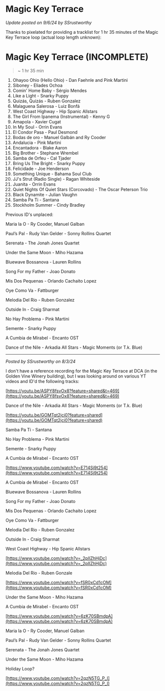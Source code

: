 # Magic Key Terrace

*Update posted on 9/6/24 by SSrustworthy*

Thanks to pixelated for providing a tracklist for 1 hr 35 minutes of the Magic Key Terrace loop (actual loop length unknown):

# Magic Key Terrace (INCOMPLETE)

> ~ 1 hr 35 min

1. Ohayoo Ohio (Hello Ohio) - Dan Faehnle and Pink Martini
2. Siboney - Eliades Ochoa
3. Comin' Home Baby - Sérgio Mendes
4. Like a Light - Snarky Puppy
5. Quizás, Quizás - Ruben Gonzalez
6. Malaguena Salerosa - Luiz Bonfá
7. West Coast Highway - Hip Spanic Allstars
8. The Girl From Ipanema (Instrumental) - Kenny G
9. Amapola - Xavier Cugat
10. In My Soul - Orrin Evans
11. El Condor Pasa - Paul Desmond
12. Bodas de oro - Manuel Galbán and Ry Cooder
13. Andalucia - Pink Martini
14. Encantadora - Blake Aaron
15. Big Brother - Stephane Wrembel
16. Samba de Orfeu - Cal Tjader
17. Bring Us The Bright - Snarky Puppy
18. Felicidade - Joe Henderson
19. Something Unique - Bahama Soul Club
20. JJ's Strut (Radio Single) - Ragan Whiteside
21. Juanita - Orrin Evans
22. Quiet Nights Of Quiet Stars (Corcovado) - The Oscar Peterson Trio
23. Black Dynamite - Julian Vaughn
24. Samba Pa Ti - Santana
25. Stockholm Summer - Cindy Bradley

Previous ID's unplaced:

Maria la O - Ry Cooder, Manuel Galban

Paul’s Pal - Rudy Van Gelder - Sonny Rollins Quartet

Serenata - The Jonah Jones Quartet

Under the Same Moon - Miho Hazama

Bluewave Bossanova - Lauren Rollins

Song For my Father - Joao Donato

Mis Dos Pequenas - Orlando Cachaito Lopez

Oye Como Va - Fattburger

Melodia Del Rio - Ruben Gonzalez

Outside In - Craig Sharmat

No Hay Problema - Pink Martini

Semente - Snarky Puppy

A Cumbia de Mirabel - Encanto OST

Dance of the Nile - Arkadia All Stars - Magic Moments (or T.k. Blue)

---

*Posted by SSrustworthy on 8/3/24*

I don't have a reference recording for the Magic Key Terrace at DCA (in the Golden Vine Winery building), but I was looking around on various YT videos and ID'd the following tracks:

[https://youtu.be/ASPY8fsvOx8?feature=shared&t=469](https://youtu.be/ASPY8fsvOx8?feature=shared&t=469)

Dance of the Nile - Arkadia All Stars - Magic Moments (or T.k. Blue)

[https://youtu.be/GOMTqt2jci0?feature=shared](https://youtu.be/GOMTqt2jci0?feature=shared)

Samba Pa Ti - Santana

No Hay Problema - Pink Martini

Semente - Snarky Puppy

A Cumbia de Mirabel - Encanto OST

[https://www.youtube.com/watch?v=E714Sj9t254](https://www.youtube.com/watch?v=E714Sj9t254)

A Cumbia de Mirabel - Encanto OST

Bluewave Bossanova - Lauren Rollins

Song For my Father - Joao Donato

Mis Dos Pequenas - Orlando Cachaito Lopez

Oye Como Va - Fattburger

Melodia Del Rio - Ruben Gonzalez

Outside In - Craig Sharmat

West Coast Highway - Hip Spanic Allstars

[https://www.youtube.com/watch?v=_2pIIZhHjDc](https://www.youtube.com/watch?v=_2pIIZhHjDc)

Melodia Del Rio - Ruben Gonzale

[https://www.youtube.com/watch?v=fSR0xCd1cOM](https://www.youtube.com/watch?v=fSR0xCd1cOM)

Under the Same Moon - Miho Hazama

A Cumbia de Mirabel - Encanto OST

[https://www.youtube.com/watch?v=6zK70SBmdpA](https://www.youtube.com/watch?v=6zK70SBmdpA)

Maria la O - Ry Cooder, Manuel Galban

Paul’s Pal - Rudy Van Gelder - Sonny Rollins Quartet

Serenata - The Jonah Jones Quartet

Under the Same Moon - Miho Hazama

Holiday Loop?

[https://www.youtube.com/watch?v=2qzN5TG_P_I](https://www.youtube.com/watch?v=2qzN5TG_P_I)